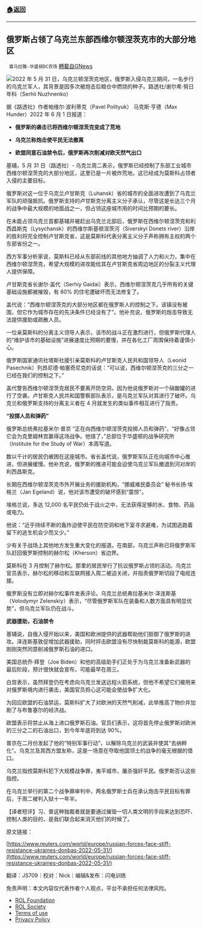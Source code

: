 ###  [:house:返回](README.md)
---


## 俄罗斯占领了乌克兰东部西维尔顿涅茨克市的大部分地区
` 喜马拉雅-华盛顿DC农场` [轉載自GNews](https://gnews.org/zh-hans/2641302/)

![](https://assets.gnews.org/wp-content/uploads/2022/06/图片2_1654056178.png)2022 年 5 月 31 日，乌克兰顿涅茨克地区，俄罗斯入侵乌克兰期间，一名步行的乌克兰军人，其背景是因多次被炮击后粮仓中燃烧的种子。路透社/谢尔希·努日年科（Serhii Nuzhnenko） 

据《路透社》作者帕维尔·波利蒂克（Pavel Polityuk） 马克斯·亨德（Max Hunder）2022 年 6 月 1 日报道：
 
- **俄罗斯的袭击已将西维尔顿涅茨克变成了荒地**

- **乌克兰称炮击使平民无法撤离**

- **欧盟同意石油禁令后，俄罗斯再次削减对欧天然气出口**

基辅，5 月 31 日（路透社）- 乌克兰周二表示，俄罗斯已经控制了东部工业城市西维尔顿涅茨克的大部分地区，这里已是一片被炸荒地，这已经成为莫斯科占领者入侵的主要目标。
 
俄罗斯对这一位于乌克兰卢甘斯克（Luhansk）省的城市的全面进攻遭到了乌克兰军队的顽强抵抗。俄罗斯支持的卢甘斯克分离主义分子承认，尽管这是长达三个月的战争中最大规模的地面战之一，但占领这座城市用的时间比预期的要长。
 
在未能占领乌克兰首都基辅并被赶出乌克兰北部后，俄罗斯在西维尔顿涅茨克和利西昌斯克（Lysychansk）的西维尔斯基顿涅茨河（Siverskyi Donets river）沿岸的胜利将完全控制卢甘斯克省，这是莫斯科代表分离主义分子声称拥有主权的两个东部省份之一。
 
西方军事分析家说，莫斯科已经从东部前线的其他地方抽调了人力和火力，集中在西维尔顿涅茨克，希望大规模的进攻能给其在卢甘斯克省周边地区的分裂主义代理人提供保障。
 
卢甘斯克省长谢尔·盖代（Serhiy Gaidai）表示，西维尔顿涅茨克几乎所有的关键基础设施都被摧毁，有 60% 的住宅遭破坏而无法修复了。
 
盖代说：“西维尔顿涅茨克的大部分地区都在俄罗斯人的控制之下。该镇没有被围，但它作为城市存在的先决条件已经没有了”。他补充说，俄罗斯的炮击导致无法提供援助或疏散人员。
 
一位亲莫斯科的分离主义领导人表示，该市的战斗正在激烈进行，但俄罗斯代理人的“维护该市的基础设施”进展速度比预期的要慢，并在各化工厂周围保持着谨慎小心。
 
俄罗斯国家通讯社塔斯社援引亲莫斯科的卢甘斯克人民共和国领导人（Leonid Pasechnik）列昂尼德·帕塞奇尼克的话说：“可以说，西维尔顿涅茨克的三分之一已经在我们的控制之下。”
 
盖代警告西维尔顿涅茨克居民不要离开防空洞，因为他说俄罗斯对一个硝酸罐的进行了空袭。卢甘斯克人民共和国警察部队表示，是乌克兰军队对其进行了破坏。乌克兰和俄罗斯支持的分离主义者在 4 月就发生的类似事件相互进行了指责。
 
**“投掷人员和弹药”**
 
俄罗斯总统弗拉基米尔·普京 “正在向西维尔顿涅茨克投掷人员和弹药”，“好像占领它会为克里姆林宫赢得这场战争。他错了，”总部位于华盛顿的战争研究所（Institute for the Study of War）本周写道。
 
数以千计的居民仍被困在这座城市。省长盖代说，俄罗斯军队正在向城市中心推进，但进展缓慢。他补充说，俄罗斯的推进可能会迫使乌克兰军队撤退到河对岸的利西昌斯克。
 
长期在西维尔顿涅茨克市外开展业务的援助机构，“挪威难民委员会” 秘书长扬·埃格兰（Jan Egeland）说，他对该市遭受的破坏感到“震惊”。
 
埃格兰说，多达 12,000 名平民仍处于战火之中，无法获得足够的水、食物、药品或电力。
 
他说：“近乎持续不断的轰炸迫使平民在防空洞和地下室寻求避难，为试图逃跑着留下的逃生机会少而又少。”
 
少有关于战场上其他地方发生重大变化的报道。在南部，乌克兰声称已将俄罗斯军队赶回俄罗斯控制的赫尔松（Kherson）省边界。
 
莫斯科在 3 月控制了赫尔松。那里的居民举行了抗议俄罗斯占领的活动。乌克兰官员表示，赫尔松的移动和互联网接入周二被迫关闭，并指责俄罗斯切段了电缆连接。
 
俄罗斯没有立即对赫尔松事件发表评论。乌克兰总统弗拉基米尔·泽连斯基（Volodymyr Zelenskiy）表示，“尽管俄罗斯军队在装备和人数方面具有明显优势”，但乌克兰军队仍在战斗。
 
**武器援助，石油禁令**
 
基辅说，自俄入侵开始以来，美国和欧洲提供的武器帮助他们抵御了俄罗斯的进攻。泽连斯基敦促增加武器援助，同时抨击欧盟没有尽快制裁莫斯科的能源，欧盟刚刚突然同意削减俄罗斯石油的进口。
 
美国总统乔·拜登（Joe Biden）和他的高级助手们正处于为乌克兰准备新武器的最后阶段，预计很快就会宣布，可能最早在周三。
 
白宫表示，虽然拜登仍在考虑向乌克兰发送远程火箭系统，但他不希望它们被用来对俄罗斯境内进行袭击，美国官员担心这可能会使战争扩大化。
 
为回应欧盟的石油禁运，莫斯科扩大了对欧洲的天然气削减，此举推高了物价并加剧了与布鲁塞尔的经济战。
 
欧盟表示将禁止从海上进口俄罗斯石油。官员们表示，这将首先停止俄罗斯对欧洲的三分之二的石油出口，到今年年底将到达 90%。
 
普京在二月份发起了他的“特别军事行动”，以解除乌克兰的武装并使其“去纳粹化”。乌克兰及其西方盟友称，这是一场意在夺取他国领土的战争的毫无根据的借口。
 
乌克兰指控莫斯科犯下大规模战争罪，夷平城市，屠杀强奸平民。俄罗斯否认这些指控。
 
在乌克兰举行的第二个战争罪审判中，两名俄罗斯士兵在承认炮击平民目标有罪后，于周二被判入狱十一年半。
 
【译者短评】习、普这种独裁者就是要通过摧毁一切人类文明的手段来达到恐吓、控制人类的目的，是我们联合起来消灭他们的时候了。
 
原文链接：
 
[https://www.reuters.com/world/europe/russian-forces-face-stiff-resistance-ukraines-donbas-2022-05-31/](https://www.reuters.com/world/europe/russian-forces-face-stiff-resistance-ukraines-donbas-2022-05-31/)

翻译：JS709｜校对：Nick｜编辑&发布：闪电训练

免责声明：本文内容仅代表作者个人观点，平台不承担任何法律风险。
  
- [ROL Foundation](https://rolfoundation.org/)
- [ROL Society](https://rolsociety.org/)
- [Terms of use](https://gnews.org/terms-of-use-3/)
- [Privacy Policy](https://gnews.org/privacy-policy/)
